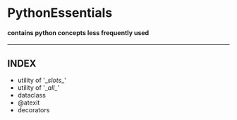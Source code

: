# PythonEssentials
#### contains python concepts less frequently used 
------
INDEX
------
- utility of '\__slots__'
- utility of '\__all__'
- dataclass
- @atexit
- decorators
